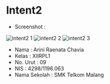 # Intent2

* Screenshot :

![intent2 1](https://cloud.githubusercontent.com/assets/14922003/19188910/364e0a74-8cbf-11e6-9bdd-0758023d2104.jpg)
![intent2 2](https://cloud.githubusercontent.com/assets/14922003/19188911/3657c71c-8cbf-11e6-99f9-93fcf36748a2.jpg)
![intent2 3](https://cloud.githubusercontent.com/assets/14922003/19188912/3659297c-8cbf-11e6-9092-d2b2d90cdcc2.jpg)

* Nama          : Arini Raenata Chavia
* Kelas         : XIIRPL1
* No. Urut      : 09
* NIS           : 4298/1196.063
* Nama Sekolah  : SMK Telkom Malang
